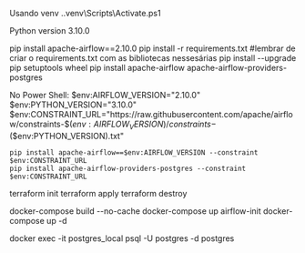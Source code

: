 Usando venv
.\.venv\Scripts\Activate.ps1

Python version 3.10.0

pip install apache-airflow==2.10.0
pip install -r requirements.txt  #lembrar de criar o requirements.txt com as bibliotecas nessesárias
pip install --upgrade pip setuptools wheel
pip install apache-airflow apache-airflow-providers-postgres

No Power Shell:
    $env:AIRFLOW_VERSION="2.10.0"
    $env:PYTHON_VERSION="3.10.0"
    $env:CONSTRAINT_URL="https://raw.githubusercontent.com/apache/airflow/constraints-$($env:AIRFLOW_VERSION)/constraints-$($env:PYTHON_VERSION).txt"

    pip install apache-airflow==$env:AIRFLOW_VERSION --constraint $env:CONSTRAINT_URL
    pip install apache-airflow-providers-postgres --constraint $env:CONSTRAINT_URL


terraform init
terraform apply
terraform destroy

docker-compose build --no-cache
docker-compose up airflow-init
docker-compose up -d

docker exec -it postgres_local psql -U postgres -d postgres